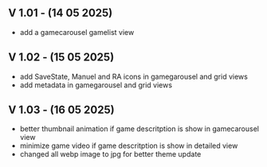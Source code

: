## V 1.01 - (14 05 2025)  
- add a gamecarousel gamelist view

## V 1.02 - (15 05 2025) 
- add SaveState, Manuel and RA icons in gamegarousel and grid views
- add metadata in gamegarousel and grid views

## V 1.03 - (16 05 2025) 
- better thumbnail animation if game descritption is show in gamecarousel view
- minimize game video if game descritption is show in detailed view
- changed all webp image to jpg for better theme update